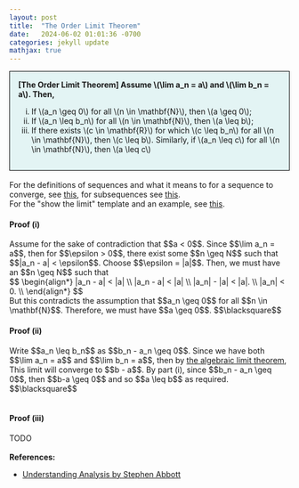 ```yaml
---
layout: post
title:  "The Order Limit Theorem"
date:   2024-06-02 01:01:36 -0700
categories: jekyll update
mathjax: true
---
```

<div style="background-color: #E3F4F4; padding: 15px 15px 15px 15px; border:1px solid black;">
  <b>[The Order Limit Theorem] Assume \(\lim a_n = a\) and \(\lim b_n = a\). Then,</b>
	  <ol type="i">
	    <li>If \(a_n \geq 0\) for all \(n \in \mathbf{N}\), then \(a \geq 0\);</li>
	    <li>If \(a_n \leq b_n\) for all \(n \in \mathbf{N}\), then \(a \leq b\);</li>
	    <li>If there exists \(c \in \mathbf{R}\) for which \(c \leq b_n\) for all \(n \in \mathbf{N}\), then \(c \leq b\). Similarly, if \(a_n \leq c\) for all \(n \in \mathbf{N}\), then \(a \leq c\) </li>
	  </ol>
</div>
<br>
For the definitions of sequences and what it means to for a sequence to converge, see <a href="https://strncat.github.io/jekyll/update/2024/05/21/analysis-seq-definitions.html">this</a>, for subsequences see <a href="https://strncat.github.io/jekyll/update/2024/02/10/analysis-seq-subsequences.html">this</a>.
<br>
For the "show the limit" template and an example, see <a href="https://strncat.github.io/jekyll/update/2024/05/12/analysis-seq-limit-template.html">this</a>.
<br>
<!------------------------------------------------------------------------------------>
<h4><b>Proof (i)</b></h4>
Assume for the sake of contradiction that $$a < 0$$. Since $$\lim a_n = a$$, then for $$\epsilon > 0$$, there exist some $$n \geq N$$ such that $$|a_n - a| < \epsilon$$. Choose $$\epsilon = |a|$$. Then, we must have an $$n \geq N$$ such that
<div>
$$
\begin{align*}
|a_n - a| < |a| \\
|a_n - a| < |a| \\
|a_n| - |a| < |a|. \\
|a_n| < 0. \\
\end{align*}
$$
</div>
But this contradicts the assumption that $$a_n \geq 0$$ for all $$n \in \mathbf{N}$$. Therefore, we must have $$a \geq 0$$. $$\blacksquare$$
<br>
<!------------------------------------------------------------------------------------>
<h4><b>Proof (ii)</b></h4>
Write $$a_n \leq b_n$$ as $$b_n - a_n \geq 0$$. Since we have both $$\lim a_n = a$$ and $$\lim b_n = a$$, then by <a href="https://strncat.github.io/jekyll/update/2024/05/31/analysis-seq-algebraic-limit-theorem-ii.html">the algebraic limit theorem</a>, This limit will converge to $$b - a$$. By part (i), since $$b_n - a_n \geq 0$$, then $$b-a \geq 0$$ and so $$a \leq b$$ as required. 
$$\blacksquare$$
<br>
<br>
<!------------------------------------------------------------------------------------>
<h4><b>Proof (iii)</b></h4>
TODO
<br>
<br>
<!------------------------------------------------------------------------------------>
<b>References:</b>
<ul>
<li><a href="https://www.amazon.com/Understanding-Analysis-Undergraduate-Texts-Mathematics/dp/1493927116">Understanding Analysis by Stephen Abbott</a></li>
</ul>